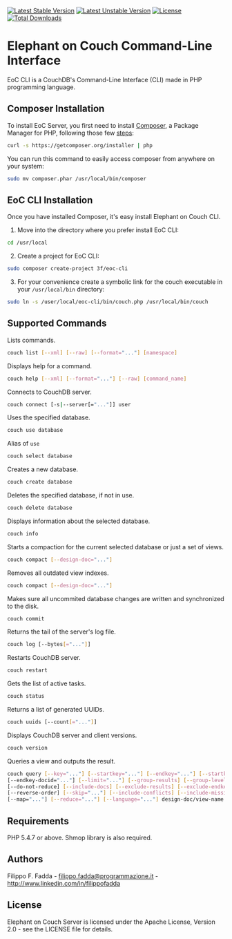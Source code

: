 [![Latest Stable Version](https://poser.pugx.org/3f/eoc-cli/v/stable.png)](https://packagist.org/packages/3f/eoc-cli)
[![Latest Unstable Version](https://poser.pugx.org/3f/eoc-cli/v/unstable.png)](https://packagist.org/packages/3f/eoc-cli)
[![License](https://poser.pugx.org/3f/eoc-cli/license.svg)](https://packagist.org/packages/3f/eoc-cli)
[![Total Downloads](https://poser.pugx.org/3f/eoc-cli/downloads.png)](https://packagist.org/packages/3f/eoc-cli)


Elephant on Couch Command-Line Interface
========================================
EoC CLI is a CouchDB's Command-Line Interface (CLI) made in PHP programming language.


Composer Installation
---------------------

To install EoC Server, you first need to install [Composer](http://getcomposer.org/), a Package Manager for
PHP, following those few [steps](http://getcomposer.org/doc/00-intro.md#installation-nix):

``` sh
curl -s https://getcomposer.org/installer | php
```

You can run this command to easily access composer from anywhere on your system:

``` sh
sudo mv composer.phar /usr/local/bin/composer
```


EoC CLI Installation
--------------------
Once you have installed Composer, it's easy install Elephant on Couch CLI.

1. Move into the directory where you prefer install EoC CLI:
``` sh
cd /usr/local
```

2. Create a project for EoC CLI:
``` sh
sudo composer create-project 3f/eoc-cli
```

3. For your convenience create a symbolic link for the couch executable in your `/usr/local/bin` directory:
``` sh
sudo ln -s /user/local/eoc-cli/bin/couch.php /usr/local/bin/couch
```


Supported Commands
------------------
Lists commands. 
``` sh
couch list [--xml] [--raw] [--format="..."] [namespace]
```

Displays help for a command. 
``` sh
couch help [--xml] [--format="..."] [--raw] [command_name]
```

Connects to CouchDB server. 
``` sh
couch connect [-s|--server[="..."]] user
```

Uses the specified database. 
``` sh
couch use database
```

Alias of `use` 
``` sh
couch select database
```

Creates a new database.
``` sh
couch create database
```

Deletes the specified database, if not in use. 
``` sh
couch delete database
```

Displays information about the selected database.
``` sh
couch info
```

Starts a compaction for the current selected database or just a set of views.
``` sh
couch compact [--design-doc="..."]
```

Removes all outdated view indexes.
``` sh
couch compact [--design-doc="..."]
```

Makes sure all uncommited database changes are written and synchronized to the disk.
``` sh
couch commit
```

Returns the tail of the server's log file.
``` sh
couch log [--bytes[="..."]]
```

Restarts CouchDB server. 
``` sh
couch restart
```

Gets the list of active tasks. 
``` sh
couch status
```

Returns a list of generated UUIDs.
``` sh
couch uuids [--count[="..."]]
```

Displays CouchDB server and client versions. 
``` sh
couch version
```

Queries a view and outputs the result. 
``` sh
couch query [--key="..."] [--startkey="..."] [--endkey="..."] [--startkey-docid="..."] 
[--endkey-docid="..."] [--limit="..."] [--group-results] [--group-level="..."] 
[--do-not-reduce] [--include-docs] [--exclude-results] [--exclude-endkey] 
[--reverse-order] [--skip="..."] [--include-conflicts] [--include-missing-keys] 
[--map="..."] [--reduce="..."] [--language="..."] design-doc/view-name [keys1] ... [keysN]
```


Requirements
------------
PHP 5.4.7 or above. Shmop library is also required.


Authors
-------
Filippo F. Fadda - <filippo.fadda@programmazione.it> - <http://www.linkedin.com/in/filippofadda>


License
-------
Elephant on Couch Server is licensed under the Apache License, Version 2.0 - see the LICENSE file for details.